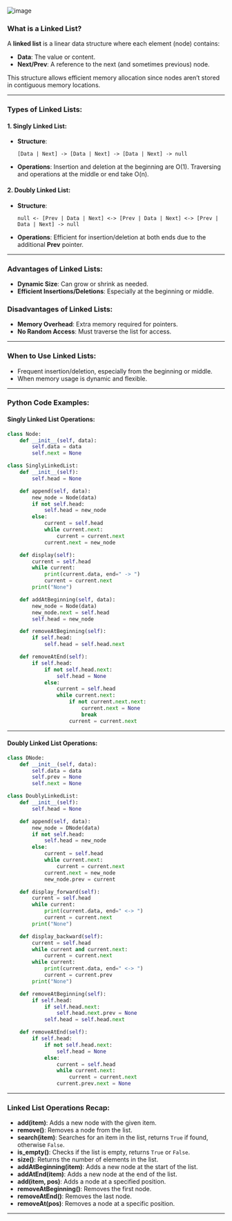 ![image](https://github.com/user-attachments/assets/bd097b87-32b4-4e6c-a521-a186a8bd2703)

### **What is a Linked List?**
A **linked list** is a linear data structure where each element (node) contains:
- **Data**: The value or content.
- **Next/Prev**: A reference to the next (and sometimes previous) node.

This structure allows efficient memory allocation since nodes aren’t stored in contiguous memory locations.

---

### **Types of Linked Lists:**

#### **1. Singly Linked List:**
- **Structure**:  
  ```
  [Data | Next] -> [Data | Next] -> [Data | Next] -> null
  ```
- **Operations**: Insertion and deletion at the beginning are O(1). Traversing and operations at the middle or end take O(n).

#### **2. Doubly Linked List:**
- **Structure**:  
  ```
  null <- [Prev | Data | Next] <-> [Prev | Data | Next] <-> [Prev | Data | Next] -> null
  ```
- **Operations**: Efficient for insertion/deletion at both ends due to the additional **Prev** pointer.

---

### **Advantages of Linked Lists:**
- **Dynamic Size**: Can grow or shrink as needed.
- **Efficient Insertions/Deletions**: Especially at the beginning or middle.

### **Disadvantages of Linked Lists:**
- **Memory Overhead**: Extra memory required for pointers.
- **No Random Access**: Must traverse the list for access.

---

### **When to Use Linked Lists:**
- Frequent insertion/deletion, especially from the beginning or middle.
- When memory usage is dynamic and flexible.

---

### **Python Code Examples:**

#### **Singly Linked List Operations:**

```python
class Node:
    def __init__(self, data):
        self.data = data
        self.next = None

class SinglyLinkedList:
    def __init__(self):
        self.head = None

    def append(self, data):
        new_node = Node(data)
        if not self.head:
            self.head = new_node
        else:
            current = self.head
            while current.next:
                current = current.next
            current.next = new_node

    def display(self):
        current = self.head
        while current:
            print(current.data, end=" -> ")
            current = current.next
        print("None")

    def addAtBeginning(self, data):
        new_node = Node(data)
        new_node.next = self.head
        self.head = new_node

    def removeAtBeginning(self):
        if self.head:
            self.head = self.head.next

    def removeAtEnd(self):
        if self.head:
            if not self.head.next:
                self.head = None
            else:
                current = self.head
                while current.next:
                    if not current.next.next:
                        current.next = None
                        break
                    current = current.next
```

---

#### **Doubly Linked List Operations:**

```python
class DNode:
    def __init__(self, data):
        self.data = data
        self.prev = None
        self.next = None

class DoublyLinkedList:
    def __init__(self):
        self.head = None

    def append(self, data):
        new_node = DNode(data)
        if not self.head:
            self.head = new_node
        else:
            current = self.head
            while current.next:
                current = current.next
            current.next = new_node
            new_node.prev = current

    def display_forward(self):
        current = self.head
        while current:
            print(current.data, end=" <-> ")
            current = current.next
        print("None")

    def display_backward(self):
        current = self.head
        while current and current.next:
            current = current.next
        while current:
            print(current.data, end=" <-> ")
            current = current.prev
        print("None")

    def removeAtBeginning(self):
        if self.head:
            if self.head.next:
                self.head.next.prev = None
            self.head = self.head.next

    def removeAtEnd(self):
        if self.head:
            if not self.head.next:
                self.head = None
            else:
                current = self.head
                while current.next:
                    current = current.next
                current.prev.next = None
```

---

### **Linked List Operations Recap:**
- **add(item)**: Adds a new node with the given item.
- **remove()**: Removes a node from the list.
- **search(item)**: Searches for an item in the list, returns `True` if found, otherwise `False`.
- **is_empty()**: Checks if the list is empty, returns `True` or `False`.
- **size()**: Returns the number of elements in the list.
- **addAtBeginning(item)**: Adds a new node at the start of the list.
- **addAtEnd(item)**: Adds a new node at the end of the list.
- **add(item, pos)**: Adds a node at a specified position.
- **removeAtBeginning()**: Removes the first node.
- **removeAtEnd()**: Removes the last node.
- **removeAt(pos)**: Removes a node at a specific position.

---


